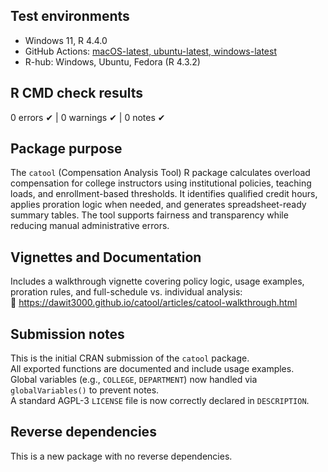 ## Test environments
* Windows 11, R 4.4.0  
* GitHub Actions: [macOS-latest, ubuntu-latest, windows-latest](https://github.com/dawit3000/catool/actions/workflows/R-CMD-check.yaml)  
* R-hub: Windows, Ubuntu, Fedora (R 4.3.2)

## R CMD check results
0 errors ✔ | 0 warnings ✔ | 0 notes ✔

## Package purpose
The `catool` (Compensation Analysis Tool) R package calculates overload compensation for college instructors using institutional policies, teaching loads, and enrollment-based thresholds. It identifies qualified credit hours, applies proration logic when needed, and generates spreadsheet-ready summary tables. The tool supports fairness and transparency while reducing manual administrative errors.

## Vignettes and Documentation
Includes a walkthrough vignette covering policy logic, usage examples, proration rules, and full-schedule vs. individual analysis:  
📄 https://dawit3000.github.io/catool/articles/catool-walkthrough.html

## Submission notes
This is the initial CRAN submission of the `catool` package.  
All exported functions are documented and include usage examples.  
Global variables (e.g., `COLLEGE`, `DEPARTMENT`) now handled via `globalVariables()` to prevent notes.  
A standard AGPL-3 `LICENSE` file is now correctly declared in `DESCRIPTION`.

## Reverse dependencies
This is a new package with no reverse dependencies.
